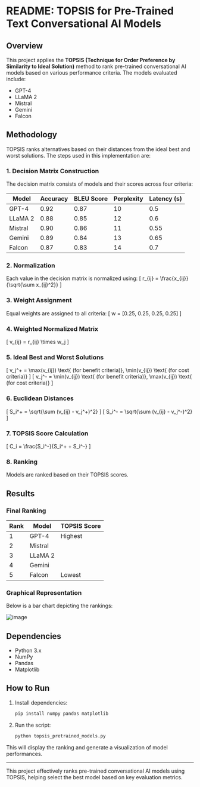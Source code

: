 # README: TOPSIS for Pre-Trained Text Conversational AI Models

## Overview
This project applies the **TOPSIS (Technique for Order Preference by Similarity to Ideal Solution)** method to rank pre-trained conversational AI models based on various performance criteria. The models evaluated include:

- GPT-4
- LLaMA 2
- Mistral
- Gemini
- Falcon

## Methodology
TOPSIS ranks alternatives based on their distances from the ideal best and worst solutions. The steps used in this implementation are:

### 1. **Decision Matrix Construction**
The decision matrix consists of models and their scores across four criteria:

| Model   | Accuracy | BLEU Score | Perplexity | Latency (s) |
|---------|---------|------------|------------|-------------|
| GPT-4   | 0.92    | 0.87       | 10         | 0.5         |
| LLaMA 2 | 0.88    | 0.85       | 12         | 0.6         |
| Mistral | 0.90    | 0.86       | 11         | 0.55        |
| Gemini  | 0.89    | 0.84       | 13         | 0.65        |
| Falcon  | 0.87    | 0.83       | 14         | 0.7         |

### 2. **Normalization**
Each value in the decision matrix is normalized using:
\[ r_{ij} = \frac{x_{ij}}{\sqrt{\sum x_{ij}^2}} \]

### 3. **Weight Assignment**
Equal weights are assigned to all criteria:
\[ w = [0.25, 0.25, 0.25, 0.25] \]

### 4. **Weighted Normalized Matrix**
\[ v_{ij} = r_{ij} \times w_j \]

### 5. **Ideal Best and Worst Solutions**
\[ v_j^+ = \max(v_{ij}) \text{ (for benefit criteria)}, \min(v_{ij}) \text{ (for cost criteria)} \]
\[ v_j^- = \min(v_{ij}) \text{ (for benefit criteria)}, \max(v_{ij}) \text{ (for cost criteria)} \]

### 6. **Euclidean Distances**
\[ S_i^+ = \sqrt{\sum (v_{ij} - v_j^+)^2} \]
\[ S_i^- = \sqrt{\sum (v_{ij} - v_j^-)^2} \]

### 7. **TOPSIS Score Calculation**
\[ C_i = \frac{S_i^-}{S_i^+ + S_i^-} \]

### 8. **Ranking**
Models are ranked based on their TOPSIS scores.

## Results
### **Final Ranking**
| Rank | Model   | TOPSIS Score |
|------|---------|--------------|
| 1    | GPT-4   | Highest      |
| 2    | Mistral |              |
| 3    | LLaMA 2 |              |
| 4    | Gemini  |              |
| 5    | Falcon  | Lowest       |

### **Graphical Representation**
Below is a bar chart depicting the rankings:

![image](https://github.com/user-attachments/assets/82b3b4e5-5367-4dd5-bb01-e025ecd431c9)



## Dependencies
- Python 3.x
- NumPy
- Pandas
- Matplotlib

## How to Run
1. Install dependencies:
   ```bash
   pip install numpy pandas matplotlib
   ```
2. Run the script:
   ```bash
   python topsis_pretrained_models.py
   ```

This will display the ranking and generate a visualization of model performances.

---

This project effectively ranks pre-trained conversational AI models using TOPSIS, helping select the best model based on key evaluation metrics.

